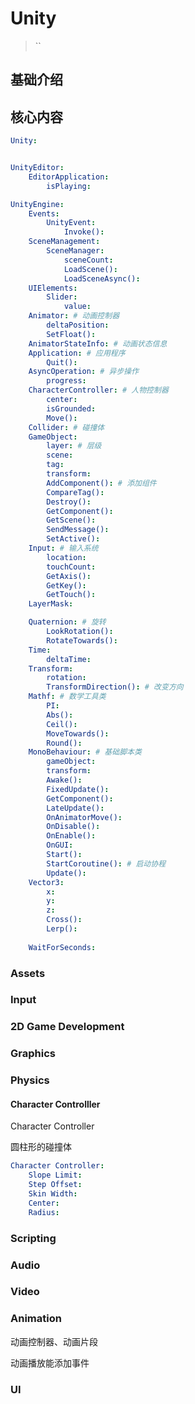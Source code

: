 # Unity

>
>``
>



## 基础介绍













## 核心内容
```yaml
Unity:


UnityEditor:
    EditorApplication:
        isPlaying:

UnityEngine:
    Events:
        UnityEvent:
            Invoke():
    SceneManagement:
        SceneManager:
            sceneCount:
            LoadScene():
            LoadSceneAsync():
    UIElements:
        Slider:
            value:
    Animator: # 动画控制器
        deltaPosition:
        SetFloat():
    AnimatorStateInfo: # 动画状态信息
    Application: # 应用程序
        Quit():
    AsyncOperation: # 异步操作
        progress:
    CharacterController: # 人物控制器
        center:
        isGrounded:
        Move():
    Collider: # 碰撞体
    GameObject:
        layer: # 层级
        scene:
        tag:
        transform:
        AddComponent(): # 添加组件
        CompareTag():
        Destroy():
        GetComponent():
        GetScene():
        SendMessage():
        SetActive():
    Input: # 输入系统
        location:
        touchCount:
        GetAxis():
        GetKey():
        GetTouch():
    LayerMask:

    Quaternion: # 旋转
        LookRotation():
        RotateTowards():
    Time:
        deltaTime:
    Transform:
        rotation:
        TransformDirection(): # 改变方向
    Mathf: # 数学工具类
        PI:
        Abs():
        Ceil():
        MoveTowards():
        Round():
    MonoBehaviour: # 基础脚本类
        gameObject:
        transform:
        Awake():
        FixedUpdate():
        GetComponent():
        LateUpdate():
        OnAnimatorMove():
        OnDisable():
        OnEnable():
        OnGUI:
        Start():
        StartCoroutine(): # 启动协程
        Update():
    Vector3:
        x:
        y:
        z:
        Cross():
        Lerp():
        
    WaitForSeconds:

```


### Assets




### Input




### 2D Game Development




### Graphics



### Physics

#### Character Controlller

Character Controller

圆柱形的碰撞体

```yaml
Character Controller:
    Slope Limit:
    Step Offset:
    Skin Width:
    Center:
    Radius:
```


### Scripting


### Audio


### Video




### Animation

动画控制器、动画片段

动画播放能添加事件





### UI




